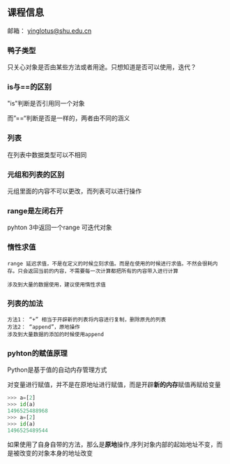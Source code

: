 ## 课程信息 
邮箱：  yinglotus@shu.edu.cn

### 鸭子类型
只关心对象是否由某些方法或者用途。只想知道是否可以使用，迭代？

### is与==的区别
"is"判断是否引用同一个对象

而”==“判断是否是一样的，两者由不同的涵义

### 列表
在列表中数据类型可以不相同

### 元组和列表的区别
元组里面的内容不可以更改，而列表可以进行操作

### range是左闭右开
pyhton 3中返回一个range 可迭代对象

### 惰性求值
```
range 延迟求值，不是在定义的时候立刻求值。而是在使用的时候进行求值。不然会很耗内存。只会返回当前的内容，不需要每一次计算都把所有的内容带入进行计算

涉及到大量的数据使用，建议使用惰性求值
```

### 列表的加法
```
方法1： “+” 相当于开辟新的列表将内容进行复制，删除原先的列表
方法2： “append”，原地操作
涉及到大量数据的添加的时候使用append
```
### pyhton的赋值原理
Python是基于值的自动内存管理方式

对变量进行赋值，并不是在原地址进行赋值，而是开辟**新的内存**赋值再赋给变量

```python
>>> a=[2]
>>> id(a)
1496525488968
>>> a=[2]
>>> id(a)
1496525489544
```
如果使用了自身自带的方法，那么是**原地**操作,序列对象内部的起始地址不变，而是被改变的对象本身的地址改变

